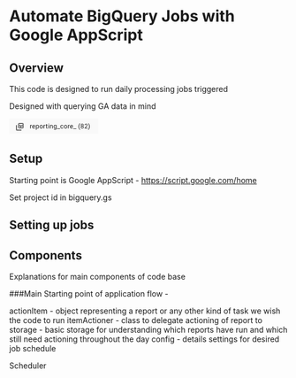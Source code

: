 # Automate BigQuery Jobs with Google AppScript

## Overview

This code is designed to run daily processing jobs triggered

Designed with querying GA data in mind

![partitioned tables](https://github.com/nkoronka/bigquery-job-driver/blob/master/images/partitioned_tables.png)

## Setup

Starting point is Google AppScript - https://script.google.com/home

Set project id in bigquery.gs

## Setting up jobs

## Components

Explanations for main components of code base

###Main
Starting point of application flow -

actionItem - object representing a report or any other kind of task we wish the code to run
itemActioner - class to delegate actioning of report to
storage - basic storage for understanding which reports have run and which still need actioning throughout the day
config - details settings for desired job schedule

Scheduler
